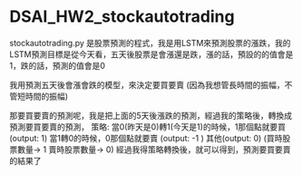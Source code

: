 # DSAI_HW2_stockautotrading

stockautotrading.py 是股票預測的程式，我是用LSTM來預測股票的漲跌，我的LSTM預測目標是從今天看，五天後股票是會漲還是跌，漲的話，預設的的值會是1，跌的話，預測的值會是0

我用預測五天後會漲會跌的模型，來決定要買要賣 (因為我想管長時間的振幅，不管短時間的振幅)

那要買要賣的預測呢，我是把上面的5天後漲跌的預測，經過我的策略後，轉換成預測要買要賣的預測，
策略: 當0(昨天是0)轉1(今天是1)的時候，1那個點就要買 (output: 1) 當1轉0的時候，0那個點就要賣 (output: -1 )  其他(output: 0) (買時股票數量-> 1 賣時股票數量-> 0)
經過我得策略轉換後，就可以得到，預測要買要賣的結果了
